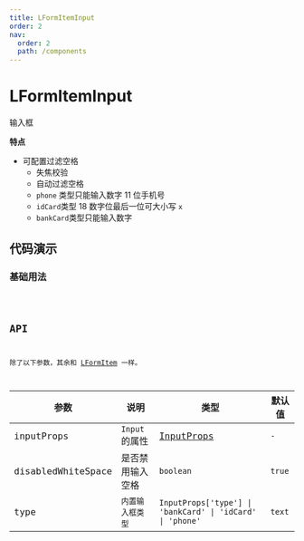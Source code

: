 ```yaml
---
title: LFormItemInput
order: 2
nav:
  order: 2
  path: /components
---
```


# LFormItemInput

输入框

**特点**

- 可配置过滤空格
  - 失焦校验
  - 自动过滤空格
  - `phone` 类型只能输入数字 11 位手机号
  - `idCard`类型 18 数字位最后一位可大小写 `x`
  - `bankCard`类型只能输入数字

## 代码演示

### 基础用法

<code src='./demos/Demo1.tsx'>

## API

除了以下参数，其余和 [LFormItem](/components/form-item#api) 一样。

| 参数 | 说明 | 类型 | 默认值 |
| --- | --- | --- | --- |
| inputProps | `Input`的属性 | [InputProps](https://4x.ant.design/components/input-cn/#API) | `-` |
| disabledWhiteSpace | 是否禁用输入空格 | `boolean` | `true` |
| type | `内置输入框类型` | `InputProps['type'] \| 'bankCard' \| 'idCard' \| 'phone'` | `text` |
